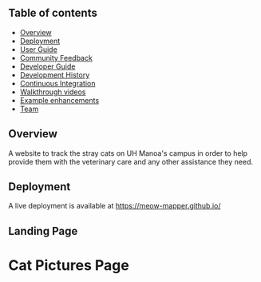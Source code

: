 ## Table of contents

* [Overview](#overview)
* [Deployment](#deployment)
* [User Guide](#user-guide)
* [Community Feedback](#community-feedback)
* [Developer Guide](#developer-guide)
* [Development History](#development-history)
* [Continuous Integration](#continuous-integration)
* [Walkthrough videos](#walkthrough-videos)
* [Example enhancements](#example-enhancements)
* [Team](#team)


## Overview

A website to track the stray cats on UH Manoa's campus in order to help provide them with the veterinary care and any other assistance they need. 


## Deployment

A live deployment is available at https://meow-mapper.github.io/


## Landing Page


# Cat Pictures Page




